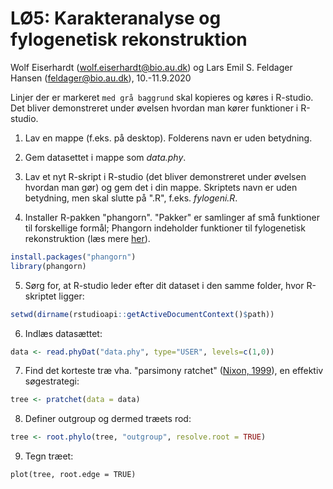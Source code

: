 # LØ5: Karakteranalyse og fylogenetisk rekonstruktion
Wolf Eiserhardt ([wolf.eiserhardt@bio.au.dk](wolf.eiserhardt@bio.au.dk)) og Lars Emil S. Feldager Hansen ([feldager@bio.au.dk](wolf.eiserhardt@bio.au.dk)), 10.-11.9.2020

Linjer der er markeret `med grå baggrund` skal kopieres og køres i R-studio. Det bliver demonstreret under øvelsen hvordan man kører funktioner i R-studio. 

1. Lav en mappe (f.eks. på desktop). Folderens navn er uden betydning. 

2. Gem datasettet i mappe som *data.phy*. 

3. Lav et nyt R-skript i R-studio (det bliver demonstreret under øvelsen hvordan man gør) og gem det i din mappe. Skriptets navn er uden betydning, men skal slutte på ".R", f.eks. *fylogeni.R*.

4. Installer R-pakken "phangorn". "Pakker" er samlinger af små funktioner til forskellige formål; Phangorn indeholder funktioner til fylogenetisk rekonstruktion (læs mere [her](https://cran.r-project.org/web/packages/phangorn/index.html)).

```R
install.packages("phangorn")
library(phangorn)
```

5. Sørg for, at R-studio leder efter dit dataset i den samme folder, hvor R-skriptet ligger: 

```R
setwd(dirname(rstudioapi::getActiveDocumentContext()$path))
```

6. Indlæs datasættet: 

```R
data <- read.phyDat("data.phy", type="USER", levels=c(1,0))
```

7. Find det korteste træ vha. "parsimony ratchet" ([Nixon, 1999](https://cran.r-project.org/web/packages/phangorn/index.html)), en effektiv søgestrategi:

```R
tree <- pratchet(data = data)
```

8. Definer outgroup og dermed træets rod: 

```R
tree <- root.phylo(tree, "outgroup", resolve.root = TRUE)
```

9. Tegn træet: 

```
plot(tree, root.edge = TRUE)
```